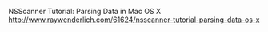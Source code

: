 NSScanner Tutorial: Parsing Data in Mac OS X
<http://www.raywenderlich.com/61624/nsscanner-tutorial-parsing-data-os-x>